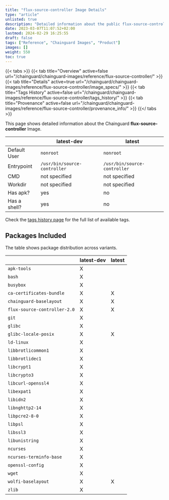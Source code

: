 ```yaml
---
title: "flux-source-controller Image Details"
type: "article"
unlisted: true
description: "Detailed information about the public flux-source-controller Chainguard Image."
date: 2023-03-07T11:07:52+02:00
lastmod: 2024-02-29 16:25:55
draft: false
tags: ["Reference", "Chainguard Images", "Product"]
images: []
weight: 550
toc: true
---
```


{{< tabs >}}
{{< tab title="Overview" active=false url="/chainguard/chainguard-images/reference/flux-source-controller/" >}}
{{< tab title="Details" active=true url="/chainguard/chainguard-images/reference/flux-source-controller/image_specs/" >}}
{{< tab title="Tags History" active=false url="/chainguard/chainguard-images/reference/flux-source-controller/tags_history/" >}}
{{< tab title="Provenance" active=false url="/chainguard/chainguard-images/reference/flux-source-controller/provenance_info/" >}}
{{</ tabs >}}

This page shows detailed information about the Chainguard **flux-source-controller** Image.

|              | latest-dev                   | latest                       |
|--------------|------------------------------|------------------------------|
| Default User | `nonroot`                    | `nonroot`                    |
| Entrypoint   | `/usr/bin/source-controller` | `/usr/bin/source-controller` |
| CMD          | not specified                | not specified                |
| Workdir      | not specified                | not specified                |
| Has apk?     | yes                          | no                           |
| Has a shell? | yes                          | no                           |

Check the [tags history page](/chainguard/chainguard-images/reference/flux-source-controller/tags_history/) for the full list of available tags.

## Packages Included
The table shows package distribution across variants.

|                              | latest-dev | latest |
|------------------------------|------------|--------|
| `apk-tools`                  | X          |        |
| `bash`                       | X          |        |
| `busybox`                    | X          |        |
| `ca-certificates-bundle`     | X          | X      |
| `chainguard-baselayout`      | X          | X      |
| `flux-source-controller-2.0` | X          | X      |
| `git`                        | X          |        |
| `glibc`                      | X          |        |
| `glibc-locale-posix`         | X          | X      |
| `ld-linux`                   | X          |        |
| `libbrotlicommon1`           | X          |        |
| `libbrotlidec1`              | X          |        |
| `libcrypt1`                  | X          |        |
| `libcrypto3`                 | X          |        |
| `libcurl-openssl4`           | X          |        |
| `libexpat1`                  | X          |        |
| `libidn2`                    | X          |        |
| `libnghttp2-14`              | X          |        |
| `libpcre2-8-0`               | X          |        |
| `libpsl`                     | X          |        |
| `libssl3`                    | X          |        |
| `libunistring`               | X          |        |
| `ncurses`                    | X          |        |
| `ncurses-terminfo-base`      | X          |        |
| `openssl-config`             | X          |        |
| `wget`                       | X          |        |
| `wolfi-baselayout`           | X          | X      |
| `zlib`                       | X          |        |

